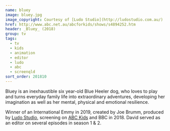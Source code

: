 ```yaml
---
name: bluey
image: bluey.jpg
image_copyright: Courtesy of [Ludo Studio](http://ludostudio.com.au/)
href: http://www.abc.net.au/abcforkids/shows/s4894252.htm
header: _Bluey_ (2018)
group: tv
tags:
  - tv
  - kids
  - animation
  - editor
  - ludo
  - abc
  - screenqld
sort_order: 201810
---
```

Bluey is an inexhaustible six year-old Blue Heeler dog, who loves to play and turns everyday family life into extraordinary adventures, developing her imagination as well as her mental, physical and emotional resilience.

Winner of an International Emmy in 2019, created by Joe Brumm, produced by [Ludo Studio](http://ludostudio.com.au/), screening on [ABC Kids](http://www.abc.net.au/abcforkids/shows/s4894252.htm) and BBC in 2018. David served as an editor on several episodes in season 1 & 2.
